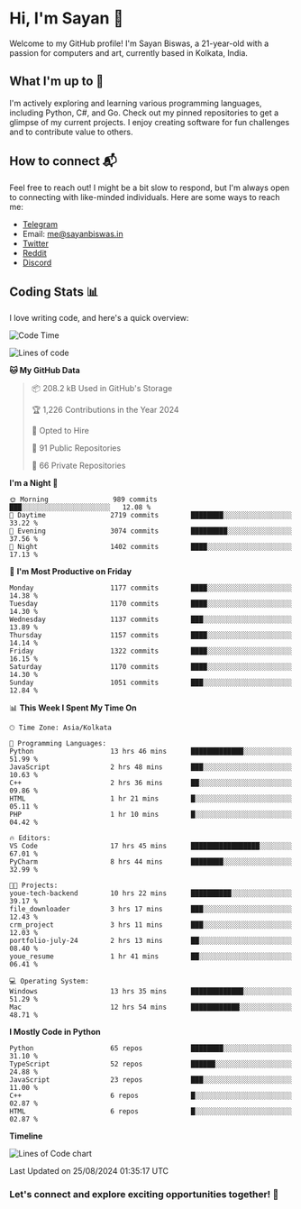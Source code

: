 # Hi, I'm Sayan 👋

Welcome to my GitHub profile! I'm Sayan Biswas, a 21-year-old with a passion for computers and art, currently based in Kolkata, India.

## What I'm up to 🚀

I'm actively exploring and learning various programming languages, including Python, C#, and Go. Check out my pinned repositories to get a glimpse of my current projects. I enjoy creating software for fun challenges and to contribute value to others.

## How to connect 📬

Feel free to reach out! I might be a bit slow to respond, but I'm always open to connecting with like-minded individuals. Here are some ways to reach me:

- [Telegram](https://t.me/dank_as_fuck)
- Email: [me@sayanbiswas.in](mailto:me@sayanbiswas.in)
- [Twitter](https://twitter.com/TheDankDel)
- [Reddit](https://www.reddit.com/user/dank_as_fuck_/)
- [Discord](https://discordapp.com/users/506536929152466945)

## Coding Stats 📊

I love writing code, and here's a quick overview:

<!--START_SECTION:waka-->
![Code Time](http://img.shields.io/badge/Code%20Time-1%2C686%20hrs%201%20min-blue)

![Lines of code](https://img.shields.io/badge/From%20Hello%20World%20I%27ve%20Written-5.9%20million%20lines%20of%20code-blue)

**🐱 My GitHub Data** 

> 📦 208.2 kB Used in GitHub's Storage 
 > 
> 🏆 1,226 Contributions in the Year 2024
 > 
> 💼 Opted to Hire
 > 
> 📜 91 Public Repositories 
 > 
> 🔑 66 Private Repositories 
 > 
**I'm a Night 🦉** 

```text
🌞 Morning                989 commits         ███░░░░░░░░░░░░░░░░░░░░░░   12.08 % 
🌆 Daytime                2719 commits        ████████░░░░░░░░░░░░░░░░░   33.22 % 
🌃 Evening                3074 commits        █████████░░░░░░░░░░░░░░░░   37.56 % 
🌙 Night                  1402 commits        ████░░░░░░░░░░░░░░░░░░░░░   17.13 % 
```
📅 **I'm Most Productive on Friday** 

```text
Monday                   1177 commits        ████░░░░░░░░░░░░░░░░░░░░░   14.38 % 
Tuesday                  1170 commits        ████░░░░░░░░░░░░░░░░░░░░░   14.30 % 
Wednesday                1137 commits        ███░░░░░░░░░░░░░░░░░░░░░░   13.89 % 
Thursday                 1157 commits        ████░░░░░░░░░░░░░░░░░░░░░   14.14 % 
Friday                   1322 commits        ████░░░░░░░░░░░░░░░░░░░░░   16.15 % 
Saturday                 1170 commits        ████░░░░░░░░░░░░░░░░░░░░░   14.30 % 
Sunday                   1051 commits        ███░░░░░░░░░░░░░░░░░░░░░░   12.84 % 
```


📊 **This Week I Spent My Time On** 

```text
🕑︎ Time Zone: Asia/Kolkata

💬 Programming Languages: 
Python                   13 hrs 46 mins      █████████████░░░░░░░░░░░░   51.99 % 
JavaScript               2 hrs 48 mins       ███░░░░░░░░░░░░░░░░░░░░░░   10.63 % 
C++                      2 hrs 36 mins       ██░░░░░░░░░░░░░░░░░░░░░░░   09.86 % 
HTML                     1 hr 21 mins        █░░░░░░░░░░░░░░░░░░░░░░░░   05.11 % 
PHP                      1 hr 10 mins        █░░░░░░░░░░░░░░░░░░░░░░░░   04.42 % 

🔥 Editors: 
VS Code                  17 hrs 45 mins      █████████████████░░░░░░░░   67.01 % 
PyCharm                  8 hrs 44 mins       ████████░░░░░░░░░░░░░░░░░   32.99 % 

🐱‍💻 Projects: 
youe-tech-backend        10 hrs 22 mins      ██████████░░░░░░░░░░░░░░░   39.17 % 
file_downloader          3 hrs 17 mins       ███░░░░░░░░░░░░░░░░░░░░░░   12.43 % 
crm_project              3 hrs 11 mins       ███░░░░░░░░░░░░░░░░░░░░░░   12.03 % 
portfolio-july-24        2 hrs 13 mins       ██░░░░░░░░░░░░░░░░░░░░░░░   08.40 % 
youe_resume              1 hr 41 mins        ██░░░░░░░░░░░░░░░░░░░░░░░   06.41 % 

💻 Operating System: 
Windows                  13 hrs 35 mins      █████████████░░░░░░░░░░░░   51.29 % 
Mac                      12 hrs 54 mins      ████████████░░░░░░░░░░░░░   48.71 % 
```

**I Mostly Code in Python** 

```text
Python                   65 repos            ████████░░░░░░░░░░░░░░░░░   31.10 % 
TypeScript               52 repos            ██████░░░░░░░░░░░░░░░░░░░   24.88 % 
JavaScript               23 repos            ███░░░░░░░░░░░░░░░░░░░░░░   11.00 % 
C++                      6 repos             █░░░░░░░░░░░░░░░░░░░░░░░░   02.87 % 
HTML                     6 repos             █░░░░░░░░░░░░░░░░░░░░░░░░   02.87 % 
```



**Timeline**

![Lines of Code chart](https://raw.githubusercontent.com/Dank-del/Dank-del/main/assets/bar_graph.png)


 Last Updated on 25/08/2024 01:35:17 UTC
<!--END_SECTION:waka-->

### Let's connect and explore exciting opportunities together! 🚀
